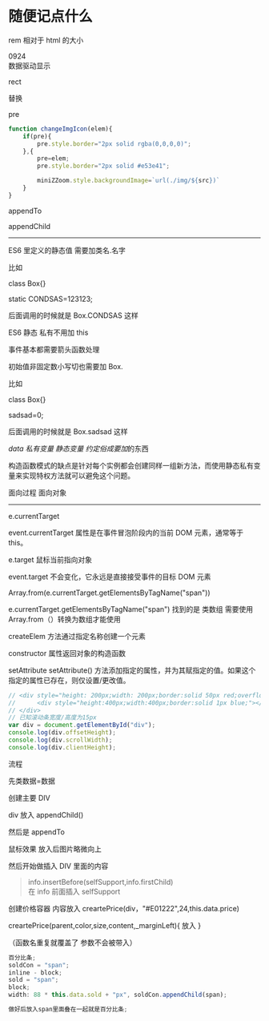 # 随便记点什么

rem 相对于 html 的大小

0924 </br>
数据驱动显示

rect

替换

pre

```js
function changeImgIcon(elem){
    if(pre){
        pre.style.border="2px solid rgba(0,0,0,0)";
    },{
        pre=elem;
        pre.style.border="2px solid #e53e41";

        miniZZoom.style.backgroundImage=`url(./img/${src})`
    }
}
```

appendTo

appendChild

---

ES6 里定义的静态值 需要加类名.名字

比如

class Box{}

static CONDSAS=123123;

后面调用的时候就是 Box.CONDSAS 这样

ES6 静态 私有不用加 this

事件基本都需要箭头函数处理

初始值非固定数小写切也需要加 Box.

比如

class Box{}

sadsad=0;

后面调用的时候就是 Box.sadsad 这样

*data 私有变量 静态变量 约定俗成要加*的东西

构造函数模式的缺点是针对每个实例都会创建同样一组新方法，而使用静态私有变量来实现特权方法就可以避免这个问题。

面向过程 面向对象

---

e.currentTarget

event.currentTarget 属性是在事件冒泡阶段内的当前 DOM 元素，通常等于 this。

e.target 鼠标当前指向对象

event.target 不会变化，它永远是直接接受事件的目标 DOM 元素

Array.from(e.currentTarget.getElementsByTagName("span"))

e.currentTarget.getElementsByTagName("span") 找到的是 类数组 需要使用 Array.from（）转换为数组才能使用

createElem 方法通过指定名称创建一个元素

constructor 属性返回对象的构造函数

setAttribute setAttribute() 方法添加指定的属性，并为其赋指定的值。如果这个指定的属性已存在，则仅设置/更改值。

```js
// <div style="height: 200px;width: 200px;border:solid 50px red;overflow:auto;padding:50px" id="div">
//      <div style="height:400px;width:400px;border:solid 1px blue;"></div>
// </div>
// 已知滚动条宽度/高度为15px
var div = document.getElementById("div");
console.log(div.offsetHeight);
console.log(div.scrollWidth);
console.log(div.clientHeight);
```

流程

先类数据=数据

创建主要 DIV

div 放入 appendChild()

然后是 appendTo

鼠标效果 放入后图片略微向上

然后开始做插入 DIV 里面的内容

> info.insertBefore(selfSupport,info.firstChild) </br>
> 在 info 前面插入 selfSupport

创建价格容器 内容放入 creartePrice(div，"#E01222",24,this.data.price)

creartePrice(parent,color,size,content,\_marginLeft){
放入
}

（函数名重复就覆盖了 参数不会被带入）

```js
百分比条;
soldCon = "span";
inline - block;
sold = "span";
block;
width: 88 * this.data.sold + "px", soldCon.appendChild(span);

做好后放入span里面叠在一起就是百分比条;
```
